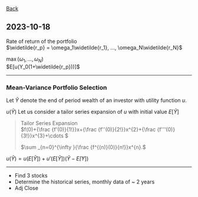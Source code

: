 
[Back](../00.md)

## 2023-10-18

Rate of return of the portfolio  
$\widetilde{r_p} = \omega_1\widetilde{r_1}, ..., \omega_N\widetilde{r_N}$

$\max (\omega_1, ..., \omega_N)$  
$E[u(Y_0(1+\widetilde{r_p}))]$

---

### Mean-Variance Portfolio Selection

Let $\widetilde{Y}$ denote the end of period wealth of an investor with utility function $u$.

$u(\widetilde{Y})$ Let us consider a tailor series expansion of $u$ with initial value $E[\widetilde{Y}]$

> Tailor Series Expansion  
>$f(0)+{\frac {f'(0)}{1!}}x+{\frac {f''(0)}{2!}}x^{2}+{\frac {f'''(0)}{3!}}x^{3}+\cdots $
>
>$\sum _{n=0}^{\infty }{\frac {f^{(n)}(0)}{n!}}x^{n}.$

$u(\widetilde{Y}) = u(E[\widetilde{Y}]) + u'(E[\widetilde{Y}])(\widetilde{Y}-E\widetilde[Y])$

---

- Find 3 stocks
- Determine the historical series, monthly data of ~ 2 years
- Adj Close


